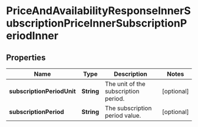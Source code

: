 

# PriceAndAvailabilityResponseInnerSubscriptionPriceInnerSubscriptionPeriodInner


## Properties

| Name | Type | Description | Notes |
|------------ | ------------- | ------------- | -------------|
|**subscriptionPeriodUnit** | **String** | The unit of the subscription period. |  [optional] |
|**subscriptionPeriod** | **String** | The subscription period value. |  [optional] |



